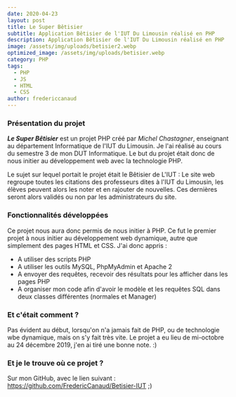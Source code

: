 ```yaml
---
date: 2020-04-23
layout: post
title: Le Super Bêtisier
subtitle: Application Bêtisier de l'IUT Du Limousin réalisé en PHP
description: Application Bêtisier de l'IUT Du Limousin réalisé en PHP
image: /assets/img/uploads/betisier2.webp
optimized_image: /assets/img/uploads/betisier.webp
category: PHP
tags:
  - PHP
  - JS
  - HTML
  - CSS
author: fredericcanaud
---
```


### Présentation du projet

***Le Super Bêtisier*** est un projet PHP créé par *Michel Chastagner*, enseignant au département Informatique de l'IUT du Limousin. Je l'ai réalisé au cours du semestre 3 de mon DUT Informatique. Le but du projet était donc de nous initier au développement web avec la technologie PHP.

Le sujet sur lequel portait le projet était le Bêtisier de L'IUT : Le site web regroupe toutes les citations des professeurs dites à l'IUT du Limousin, les élèves peuvent alors les noter et en rajouter de nouvelles. Ces dernières seront alors validés ou non par les administrateurs du site.

### Fonctionnalités développées

Ce projet nous aura donc permis de nous initier à PHP. Ce fut le premier projet à nous initier au développement web dynamique, autre que simplement des pages HTML et CSS.
J'ai donc appris :
- A utiliser des scripts PHP
- A utiliser les outils MySQL, PhpMyAdmin et Apache 2
- A envoyer des requêtes, recevoir des résultats pour les afficher dans les pages PHP
- A organiser mon code afin d'avoir le modèle et les requêtes SQL dans deux classes différentes (normales et Manager)

### Et c'était comment ?

Pas évident au début, lorsqu'on n'a jamais fait de PHP, ou de technologie wbe dynamique, mais on s'y fait très vite. Le projet a eu lieu de mi-octobre au 24 décembre 2019, j'en ai tiré une bonne note. :)

### Et je le trouve où ce projet ?

Sur mon GitHub, avec le lien suivant : <a href="https://github.com/FredericCanaud/Betisier-IUT"> https://github.com/FredericCanaud/Betisier-IUT </a> ;)
